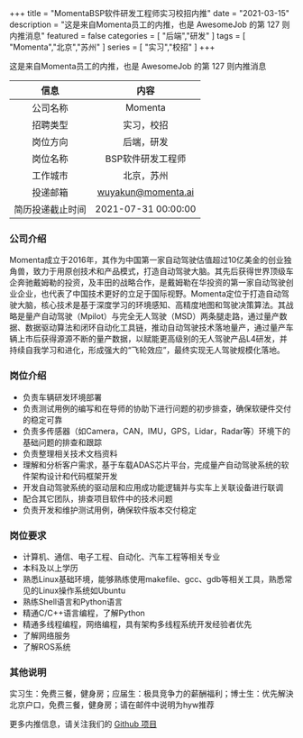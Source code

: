 +++
title = "MomentaBSP软件研发工程师实习校招内推"
date = "2021-03-15"
description = "这是来自Momenta员工的内推，也是 AwesomeJob 的第 127 则内推消息"
featured = false
categories = [
    "后端","研发"
]
tags = [
    "Momenta","北京","苏州"
]
series = [
    "实习","校招"
]
+++

这是来自Momenta员工的内推，也是 AwesomeJob 的第 127 则内推消息
<!--more-->

| 信息 | 内容 |
| :-----:| :----: |
| 公司名称 | Momenta |
| 招聘类型 | 实习，校招 |
| 岗位方向 | 后端，研发 |
| 岗位名称 | BSP软件研发工程师 |
| 工作城市 | 北京，苏州 |
| 投递邮箱 | wuyakun@momenta.ai |
| 简历投递截止时间 | 2021-07-31 00:00:00 |

### 公司介绍

Momenta成立于2016年，其作为中国第一家自动驾驶估值超过10亿美金的创业独角兽，致力于用原创技术和产品模式，打造自动驾驶大脑。其先后获得世界顶级车企奔驰戴姆勒的投资，及丰田的战略合作，是戴姆勒在华投资的第一家自动驾驶创业企业，也代表了中国技术更好的立足于国际视野。Momenta定位于打造自动驾驶大脑，核心技术是基于深度学习的环境感知、高精度地图和驾驶决策算法。其战略是量产自动驾驶（Mpilot）与完全无人驾驶（MSD）两条腿走路，通过量产数据、数据驱动算法和闭环自动化工具链，推动自动驾驶技术落地量产，通过量产车辆上市后获得源源不断的量产数据，以赋能更高级别的无人驾驶产品L4研发，并持续自我学习和进化，形成强大的“飞轮效应”，最终实现无人驾驶规模化落地。

### 岗位介绍

- 负责车辆研发环境部署
- 负责测试用例的编写和在导师的协助下进行问题的初步排查，确保软硬件交付的稳定可靠
- 负责多传感器（如Camera，CAN，IMU，GPS，Lidar，Radar等）环境下的基础问题的排查和跟踪
- 负责整理相关技术文档资料
- 理解和分析客户需求，基于车载ADAS芯片平台，完成量产自动驾驶系统的软件架构设计和代码框架开发
- 开发自动驾驶系统的驱动层和应用成功能逻辑并与实车上关联设备进行联调
- 配合其它团队，排查项目软件中的技术问题
- 负责开发和维护测试用例，确保软件版本交付稳定

### 岗位要求

- 计算机、通信、电子工程、自动化、汽车工程等相关专业
- 本科及以上学历
- 熟悉Linux基础环境，能够熟练使用makefile、gcc、gdb等相关工具，熟悉常见的Linux操作系统如Ubuntu
- 熟练Shell语言和Python语言
- 精通C/C++语言编程，了解Python
- 精通多线程编程，网络编程，具有架构多线程系统开发经验者优先
- 了解网络服务
- 了解ROS系统

### 其他说明

实习生：免费三餐，健身房；应届生：极具竞争力的薪酬福利；博士生：优先解決北京户口，免费三餐，健身房；请在邮件中说明为hyw推荐

更多内推信息，请关注我们的 [Github 项目](https://github.com/Dikea/AwesomeJob)

